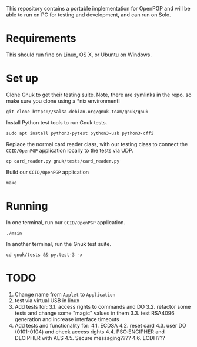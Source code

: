 This repository contains a portable implementation for OpenPGP and will be
able to run on PC for testing and development, and can run on Solo.

# Requirements

This should run fine on Linux, OS X, or Ubuntu on Windows.

# Set up

Clone Gnuk to get their testing suite.  Note, there are symlinks in the repo, so
make sure you clone using a \*nix environment!

```
git clone https://salsa.debian.org/gnuk-team/gnuk/gnuk
```

Install Python test tools to run Gnuk tests.

```
sudo apt install python3-pytest python3-usb python3-cffi
```

Replace the normal card reader class, with our testing class to connect
the `CCID/OpenPGP` application locally to the tests via UDP.

```
cp card_reader.py gnuk/tests/card_reader.py
```

Build our `CCID/OpenPGP` application

```
make
```

# Running

In one terminal, run our `CCID/OpenPGP` application.

```
./main
```

In another terminal, run the Gnuk test suite.

```
cd gnuk/tests && py.test-3 -x
```

# TODO

1. Change name from `Applet` to `Application`
2. test via virtual USB in linux
3. Add tests for:
3.1. access rights to commands and DO
3.2. refactor some tests and change some "magic" values in them
3.3. test RSA4096 generation and increase interface timeouts
4. Add tests and functionality for:
4.1. ECDSA
4.2. reset card 
4.3. user DO (0101-0104) and check access rights
4.4. PSO:ENCIPHER and DECIPHER with AES
4.5. Secure messaging????
4.6. ECDH???


